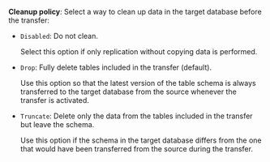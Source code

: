 **Cleanup policy**: Select a way to clean up data in the target database before the transfer:

* `Disabled`: Do not clean.

    Select this option if only replication without copying data is performed.

* `Drop`: Fully delete tables included in the transfer (default).

    Use this option so that the latest version of the table schema is always transferred to the target database from the source whenever the transfer is activated.

* `Truncate`: Delete only the data from the tables included in the transfer but leave the schema.

    Use this option if the schema in the target database differs from the one that would have been transferred from the source during the transfer.


